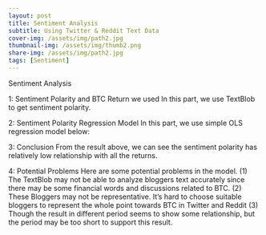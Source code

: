 ```yaml
---
layout: post
title: Sentiment Analysis
subtitle: Using Twitter & Reddit Text Data
cover-img: /assets/img/path2.jpg
thumbnail-img: /assets/img/thumb2.png
share-img: /assets/img/path2.jpg
tags: [Sentiment]
---
```


Sentiment Analysis

1: Sentiment Polarity and BTC Return we used
In this part, we use TextBlob to get sentiment polarity.

2: Sentiment Polarity Regression Model
In this part, we use simple OLS regression model below:

3: Conclusion
From the result above, we can see the sentiment polarity has relatively low relationship with all the returns.

4: Potential Problems
Here are some potential problems in the model.
(1)	The TextBlob may not be able to analyze bloggers text accurately since there may be some financial words and discussions related to BTC.
(2)	These Bloggers may not be representative. It’s hard to choose suitable bloggers to represent the whole point towards BTC in Twitter and Reddit
(3)	Though the result in different period seems to show some relationship, but the period may be too short to support this result.
